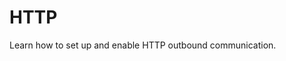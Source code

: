<!-- loio6e7ffe13d74c418599cfd4d68b937ff4 -->

# HTTP

Learn how to set up and enable HTTP outbound communication.

